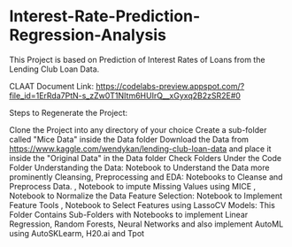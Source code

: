 # Interest-Rate-Prediction-Regression-Analysis
This Project is based on Prediction of Interest Rates of Loans from the Lending Club Loan Data.

CLAAT Document Link: https://codelabs-preview.appspot.com/?file_id=1ErRda7PtN-s_zZw0T1NItm6HUIrQ__xGyxq2B2zSR2E#0

Steps to Regenerate the Project:

Clone the Project into any directory of your choice
Create a sub-folder called "Mice Data" inside the Data folder
Download the Data from https://www.kaggle.com/wendykan/lending-club-loan-data and place it inside the "Original Data" in the Data folder
Check Folders Under the Code Folder
Understanding the Data: Notebook to Understand the Data more prominently
Cleansing, Preprocessing and EDA: Notebooks to Cleanse and Preprocess Data. , Notebook to impute Missing Values using MICE , Notebook to Normalize the Data
Feature Selection: Notebook to Implement Feature Tools , Notebook to Select Features using LassoCV
Models: This Folder Contains Sub-Folders with Notebooks to implement Linear Regression, Random Forests, Neural Networks and also implement AutoML using AutoSKLearm, H20.ai and Tpot
